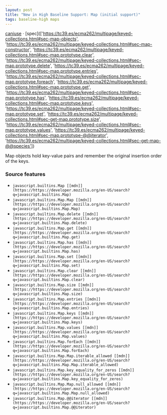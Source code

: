 ```yaml
---
layout: post
title: "New in High Baseline Support: Map (initial support)"
tags: baseline-high maps
---
```


[caniuse](https://caniuse.com/?search=map) · [spec](['https://tc39.es/ecma262/multipage/keyed-collections.html#sec-map-objects', 'https://tc39.es/ecma262/multipage/keyed-collections.html#sec-map-constructor', 'https://tc39.es/ecma262/multipage/keyed-collections.html#sec-map.prototype.clear', 'https://tc39.es/ecma262/multipage/keyed-collections.html#sec-map.prototype.delete', 'https://tc39.es/ecma262/multipage/keyed-collections.html#sec-map.prototype.entries', 'https://tc39.es/ecma262/multipage/keyed-collections.html#sec-map.prototype.foreach', 'https://tc39.es/ecma262/multipage/keyed-collections.html#sec-map.prototype.get', 'https://tc39.es/ecma262/multipage/keyed-collections.html#sec-map.prototype.has', 'https://tc39.es/ecma262/multipage/keyed-collections.html#sec-map.prototype.keys', 'https://tc39.es/ecma262/multipage/keyed-collections.html#sec-map.prototype.set', 'https://tc39.es/ecma262/multipage/keyed-collections.html#sec-get-map.prototype.size', 'https://tc39.es/ecma262/multipage/keyed-collections.html#sec-map.prototype.values', 'https://tc39.es/ecma262/multipage/keyed-collections.html#sec-map.prototype-@@iterator', 'https://tc39.es/ecma262/multipage/keyed-collections.html#sec-get-map-@@species'])

Map objects hold key-value pairs and remember the original insertion order of the keys.

### Source features

- ``javascript.builtins.Map [[mdn]](https://https://developer.mozilla.org/en-US/search?q=javascript.builtins.Map)``
- ``javascript.builtins.Map.Map [[mdn]](https://https://developer.mozilla.org/en-US/search?q=javascript.builtins.Map.Map)``
- ``javascript.builtins.Map.delete [[mdn]](https://https://developer.mozilla.org/en-US/search?q=javascript.builtins.Map.delete)``
- ``javascript.builtins.Map.get [[mdn]](https://https://developer.mozilla.org/en-US/search?q=javascript.builtins.Map.get)``
- ``javascript.builtins.Map.has [[mdn]](https://https://developer.mozilla.org/en-US/search?q=javascript.builtins.Map.has)``
- ``javascript.builtins.Map.set [[mdn]](https://https://developer.mozilla.org/en-US/search?q=javascript.builtins.Map.set)``
- ``javascript.builtins.Map.clear [[mdn]](https://https://developer.mozilla.org/en-US/search?q=javascript.builtins.Map.clear)``
- ``javascript.builtins.Map.size [[mdn]](https://https://developer.mozilla.org/en-US/search?q=javascript.builtins.Map.size)``
- ``javascript.builtins.Map.entries [[mdn]](https://https://developer.mozilla.org/en-US/search?q=javascript.builtins.Map.entries)``
- ``javascript.builtins.Map.keys [[mdn]](https://https://developer.mozilla.org/en-US/search?q=javascript.builtins.Map.keys)``
- ``javascript.builtins.Map.values [[mdn]](https://https://developer.mozilla.org/en-US/search?q=javascript.builtins.Map.values)``
- ``javascript.builtins.Map.forEach [[mdn]](https://https://developer.mozilla.org/en-US/search?q=javascript.builtins.Map.forEach)``
- ``javascript.builtins.Map.Map.iterable_allowed [[mdn]](https://https://developer.mozilla.org/en-US/search?q=javascript.builtins.Map.Map.iterable_allowed)``
- ``javascript.builtins.Map.key_equality_for_zeros [[mdn]](https://https://developer.mozilla.org/en-US/search?q=javascript.builtins.Map.key_equality_for_zeros)``
- ``javascript.builtins.Map.Map.null_allowed [[mdn]](https://https://developer.mozilla.org/en-US/search?q=javascript.builtins.Map.Map.null_allowed)``
- ``javascript.builtins.Map.@@iterator [[mdn]](https://https://developer.mozilla.org/en-US/search?q=javascript.builtins.Map.@@iterator)``
